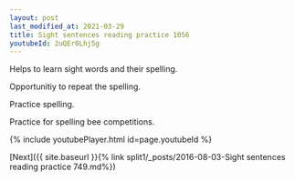 ```yaml
---
layout: post
last_modified_at: 2021-03-29
title: Sight sentences reading practice 1056
youtubeId: 2uQEr0Lhj5g
---
```

 
 
Helps to learn sight words and their spelling.

Opportunitiy to repeat the spelling. 

Practice spelling. 
 
Practice for spelling bee competitions. 
 
{% include youtubePlayer.html id=page.youtubeId %}
 
 

[Next]({{ site.baseurl }}{% link  split1/_posts/2016-08-03-Sight sentences reading practice 749.md%})
 
